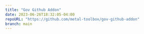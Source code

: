```yaml
---
title: "Gov Github Addon"
date: 2023-06-26T18:32:05-04:00
repoURL: "https://github.com/metal-toolbox/gov-github-addon"
branch: main
---
```


